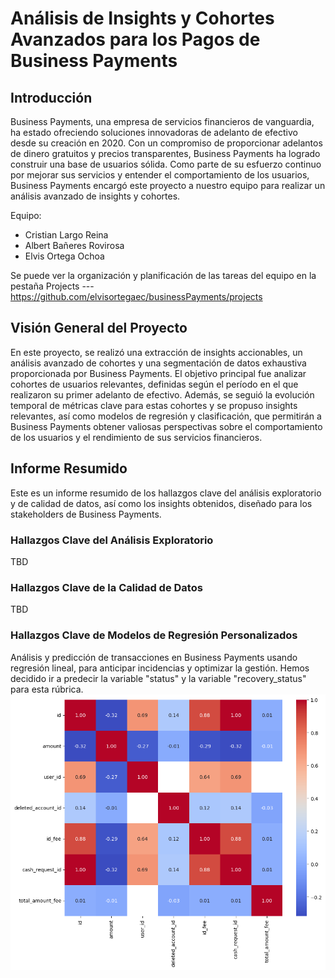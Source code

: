 
# Análisis de Insights y Cohortes Avanzados para los Pagos de Business Payments

## Introducción

Business Payments, una empresa de servicios financieros de vanguardia, ha estado ofreciendo soluciones innovadoras de adelanto de efectivo desde su creación en 2020. Con un compromiso de proporcionar adelantos de dinero gratuitos y precios transparentes, Business Payments ha logrado construir una base de usuarios sólida. Como parte de su esfuerzo continuo por mejorar sus servicios y entender el comportamiento de los usuarios, Business Payments encargó este proyecto a nuestro equipo para realizar un análisis avanzado de insights y cohortes.

Equipo:

- Cristian Largo Reina
- Albert Bañeres Rovirosa
- Elvis Ortega Ochoa

Se puede ver la organización y planificación de las tareas del equipo en la pestaña Projects --- https://github.com/elvisortegaec/businessPayments/projects

## Visión General del Proyecto

En este proyecto, se realizó una extracción de insights accionables, un análisis avanzado de cohortes y una segmentación de datos exhaustiva proporcionada por Business Payments. El objetivo principal fue analizar cohortes de usuarios relevantes, definidas según el período en el que realizaron su primer adelanto de efectivo. Además, se seguió la evolución temporal de métricas clave para estas cohortes y se propuso insights relevantes, así como modelos de regresión y clasificación, que permitirán a Business Payments obtener valiosas perspectivas sobre el comportamiento de los usuarios y el rendimiento de sus servicios financieros.

## Informe Resumido
Este es un informe resumido de los hallazgos clave del análisis exploratorio y de calidad de datos, así como los insights obtenidos, diseñado para los stakeholders de Business Payments.

### Hallazgos Clave del Análisis Exploratorio
TBD

### Hallazgos Clave de la Calidad de Datos
TBD

### Hallazgos Clave de Modelos de Regresión Personalizados
Análisis y predicción de transacciones en Business Payments usando regresión lineal, para anticipar incidencias y optimizar la gestión.
Hemos decidido ir a predecir la variable "status" y la variable "recovery_status" para esta rúbrica. 
![matriz correlacion](https://github.com/arboldeku/businessPayments/raw/regresion/graficos_y_salidas/matriz_correlacion_numericas.png?raw=true)


















<!-- # Desafío Empresarial: Análisis de Insights y Cohortes Avanzados para los Pagos de Business Payments

## Introducción

Business Payments, una empresa de servicios financieros de vanguardia, ha estado ofreciendo soluciones innovadoras de adelanto de efectivo desde su creación en 2020. Con un compromiso de proporcionar adelantos de dinero gratuitos y precios transparentes, Business Payments ha logrado construir una base de usuarios sólida. Como parte de su esfuerzo continuo por mejorar sus servicios y entender el comportamiento de los usuarios, Business Payments ha encargado un proyecto para realizar un análisis avanzado de insights y cohortes.

## Visión General del Proyecto

En este proyecto, realizarás una extracción de insights accionables, un análisis avanzado de cohortes y una segmentación de datos exhaustiva proporcionada por Business Payments. El objetivo principal es analizar cohortes de usuarios relevantes, definidas según el período en el que realizaron su primer adelanto de efectivo. Además, se seguirá la evolución temporal de métricas clave para estas cohortes y se propondrán insights relevantes, así como modelos de regresión y clasificación, que permitirán a Business Payments obtener valiosas perspectivas sobre el comportamiento de los usuarios y el rendimiento de sus servicios financieros.

### Métricas Iniciales para el Proyecto

Las métricas iniciales a calcular y analizar para comenzar el proyecto son las siguientes:

1. **Frecuencia de Uso del Servicio:** Analizar con qué frecuencia los usuarios de cada cohorte utilizan los servicios de adelanto de efectivo de Business Payments a lo largo del tiempo.
2. **Tasa de Incidentes:** Determinar la tasa de incidentes, especialmente aquellos relacionados con problemas de pago, en cada cohorte. Identificar variaciones significativas entre cohortes.
3. **Ingresos Generados por Cohorte:** Calcular el total de ingresos generados por cada cohorte a lo largo del tiempo para evaluar el impacto financiero del comportamiento de los usuarios.
4. **Métricas Acumuladas por Cohorte:** Proponer y calcular métricas acumuladas que proporcionen perspectivas adicionales para la extracción de insights accionables.

### Herramientas de Análisis de Datos

El análisis solicitado se realizará utilizando Python, aprovechando principalmente la biblioteca **Pandas** para la manipulación de datos, creación de modelos y análisis de insights. **Se enfatizará en la correcta interpretación de los resultados obtenidos**.

### Análisis Exploratorio de Datos (EDA)

Antes de proceder al análisis de Business Payments, se realizará un análisis exploratorio de datos (EDA) para obtener una comprensión profunda del conjunto de datos. Este análisis incluirá estadísticas clave, distribuciones y visualizaciones para identificar patrones y valores atípicos. El EDA ayudará a tomar decisiones informadas sobre estrategias de preprocesamiento y análisis de datos.

### Análisis de la Calidad de Datos

Evaluar la calidad del conjunto de datos será un paso esencial, identificando valores faltantes, inconsistencias y posibles errores. Se implementarán pasos de limpieza y preprocesamiento para garantizar la fiabilidad del análisis. Se documentarán los problemas de calidad de datos encontrados y las acciones realizadas para resolverlos.

## Entregables del Proyecto

1. **Código en Python:** Proporcionar un código bien documentado que incluya la carga de datos, preprocesamiento, creación de cohortes, cálculo de insights y generación de visualizaciones. Es fundamental garantizar que los resultados sean correctamente interpretados y explicados de manera clara en el código.
2. **Informe del Análisis Exploratorio de Datos:** Elaborar un informe detallado en formato markdown que resuma los hallazgos más importantes del EDA. Este informe debe incluir visualizaciones relevantes y conclusiones clave para facilitar la comprensión del conjunto de datos y sus principales características.
3. **Informe del Análisis de Calidad de Datos:** Documentar en formato markdown los resultados del análisis de calidad de los datos, identificando problemas encontrados (como valores faltantes o inconsistencias) y detallando las soluciones implementadas para garantizar la confiabilidad del análisis posterior.
4. **Modelos de Regresión Personalizados:** Diseñar y optimizar modelos de regresión mediante la búsqueda sistemática de hiperparámetros. Se debe incluir un análisis de residuos y gráficos de dispersión que comparen los valores reales con las predicciones. Justificar las decisiones tomadas en la configuración de los hiperparámetros con base en analisis coherentes de los datos.
5. **Presentación Ejecutiva y Repositorio de GitHub:** Crear un informe resumido en formato markdown que resuma los hallazgos clave del análisis exploratorio y de calidad de datos, así como los insights obtenidos. Este informe debe estar diseñado para los stakeholders de Business Payments y presentarse con claridad y precisión técnica. Además, este documento será el archivo README del repositorio del proyecto, sirviendo como guía principal para quienes revisen el trabajo realizado.


## Información Adicional

Business Payments está entusiasmado de obtener perspectivas clave de este análisis para tomar decisiones basadas en datos que mejoren sus servicios financieros y la experiencia del usuario. Tu trabajo desempeñará un papel crucial en la configuración de futuras estrategias.

Gracias por asumir este desafío. ¡Esperamos tus valiosas contribuciones!

Atentamente,  
Ejecutivo de Business Payments -->
